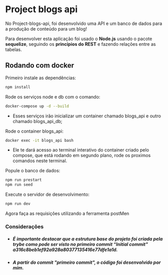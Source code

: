 # Project blogs api

No Project-blogs-api, foi desenvolvido uma API e um banco de dados para a produção de conteúdo para um blog!

Para desenvolver esta aplicação foi usado o **Node.js** usando o pacote **sequelize**, seguindo os **princípios do REST** e fazendo relações entre as tabelas.


## Rodando com docker 

Primeiro instale as dependências:

`````` bash
npm install
``````
Rode os serviços node e db com o comando:
`````` bash
docker-compose up -d --build
``````
* Esses serviços irão inicializar um container chamado blogs_api e outro chamado blogs_api_db;

Rode o container blogs_api:

`````` bash
docker exec -it blogs_api bash
``````
* Ele te dará acesso ao terminal interativo do container criado pelo compose, que está rodando em segundo plano, rode os proximos comandos neste terminal.

Popule o banco de dados:

`````` bash
npm run prestart
npm run seed
``````

Execute o servidor de desenvolvimento:

`````` bash
npm run dev
``````

Agora faça as requisiçôes utilizando a ferramenta postMen


### Considerações

* ##### É importante destacar que a estrutura base do projeto foi criada pela trybe como pode ser visto no primeiro commit “Initial commit" a316c8beb1ef92a928a80377135416e77dfe1a1d.

* ##### A partir do commit "primeiro commit", o código foi desenvolvido por mim.

